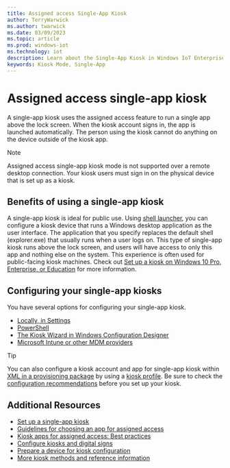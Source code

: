 ```yaml
---
title: Assigned access Single-App Kiosk
author: TerryWarwick
ms.author: twarwick
ms.date: 03/09/2023
ms.topic: article
ms.prod: windows-iot
ms.technology: iot
description: Learn about the Single-App Kiosk in Windows IoT Enterprise.
keywords: Kiosk Mode, Single-App
---
```


# Assigned access single-app kiosk
A single-app kiosk uses the assigned access feature to run a single app above the lock screen. When the kiosk account signs in, the app is launched automatically. The person using the kiosk cannot do anything on the device outside of the kiosk app.

> [!NOTE]
>
> Assigned access single-app kiosk mode is not supported over a remote desktop connection. Your kiosk users must sign in on the physical device that is set up as a kiosk.


## Benefits of using a single-app kiosk
A single-app kiosk is ideal for public use. Using [shell launcher](./Shell-Launcher.md), you can configure a kiosk device that runs a Windows desktop application as the user interface. The application that you specify replaces the default shell (explorer.exe) that usually runs when a user logs on. This type of single-app kiosk runs above the lock screen, and users will have access to only this app and nothing else on the system. This experience is often used for public-facing kiosk machines. Check out [Set up a kiosk on Windows 10 Pro, Enterprise, or Education](/windows/configuration/set-up-a-kiosk-for-windows-10-for-desktop-editions) for more information.


## Configuring your single-app kiosks
You have several options for configuring your single-app kiosk.
* [Locally, in Settings](/windows/configuration/kiosk-single-app#local)
* [PowerShell](/windows/configuration/kiosk-single-app#powershell)
* [The Kiosk Wizard in Windows Configuration Designer](/windows/configuration/kiosk-single-app#wizard)
* [Microsoft Intune or other MDM providers](/windows/configuration/kiosk-single-app#mdm)

> [!TIP]
> You can also configure a kiosk account and app for single-app kiosk within [XML in a provisioning package](/windows/configuration/lock-down-windows-10-to-specific-apps) by using a [kiosk profile](/windows/configuration/lock-down-windows-10-to-specific-apps#profile). Be sure to check the [configuration recommendations](/windows/configuration/kiosk-prepare) before you set up your kiosk.


## Additional Resources
* [Set up a single-app kiosk](/windows/configuration/kiosk-single-app)
* [Guidelines for choosing an app for assigned access](/windows/configuration/guidelines-for-assigned-access-app)
* [Kiosk apps for assigned access: Best practices](/windows-hardware/drivers/partnerapps/create-a-kiosk-app-for-assigned-access)
* [Configure kiosks and digital signs](/windows/configuration/kiosk-methods)
* [Prepare a device for kiosk configuration](/windows/configuration/kiosk-prepare)
* [More kiosk methods and reference information](/windows/configuration/kiosk-additional-reference)
